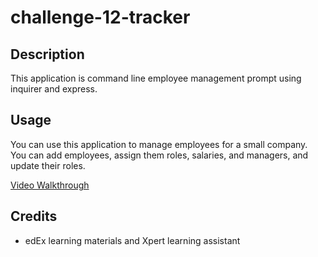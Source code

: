 # challenge-12-tracker


## Description


This application is command line employee management prompt using inquirer and express. 


## Usage

You can use this application to manage employees for a small company. You can add employees, assign them roles, salaries, and managers, and update their roles. 

[Video Walkthrough](https://drive.google.com/file/d/1-RJ5kWiUiKEKIuq3I1frQzTcsvSThdj9/view)

## Credits

* edEx learning materials and Xpert learning assistant




